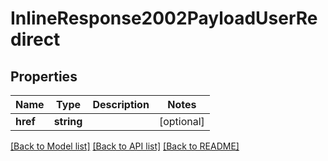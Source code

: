 # InlineResponse2002PayloadUserRedirect

## Properties
Name | Type | Description | Notes
------------ | ------------- | ------------- | -------------
**href** | **string** |  | [optional] 

[[Back to Model list]](../../README.md#documentation-for-models) [[Back to API list]](../../README.md#documentation-for-api-endpoints) [[Back to README]](../../README.md)

